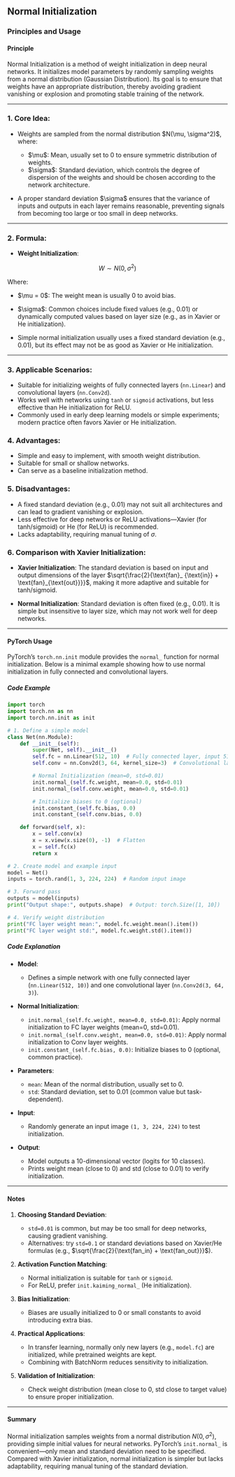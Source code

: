 

## Normal Initialization

### Principles and Usage

#### **Principle**

Normal Initialization is a method of weight initialization in deep neural networks. It initializes model parameters by randomly sampling weights from a normal distribution (Gaussian Distribution). Its goal is to ensure that weights have an appropriate distribution, thereby avoiding gradient vanishing or explosion and promoting stable training of the network.

---

### 1. Core Idea:

* Weights are sampled from the normal distribution \$N(\mu, \sigma^2)\$, where:

  * \$\mu\$: Mean, usually set to 0 to ensure symmetric distribution of weights.
  * \$\sigma\$: Standard deviation, which controls the degree of dispersion of the weights and should be chosen according to the network architecture.

* A proper standard deviation \$\sigma\$ ensures that the variance of inputs and outputs in each layer remains reasonable, preventing signals from becoming too large or too small in deep networks.

---

### 2. Formula:

* **Weight Initialization**:

$$
W \sim N(0, \sigma^2)
$$

Where:

* \$\mu = 0\$: The weight mean is usually 0 to avoid bias.

* \$\sigma\$: Common choices include fixed values (e.g., 0.01) or dynamically computed values based on layer size (e.g., as in Xavier or He initialization).

* Simple normal initialization usually uses a fixed standard deviation (e.g., 0.01), but its effect may not be as good as Xavier or He initialization.

---

### 3. Applicable Scenarios:

* Suitable for initializing weights of fully connected layers (`nn.Linear`) and convolutional layers (`nn.Conv2d`).
* Works well with networks using `tanh` or `sigmoid` activations, but less effective than He initialization for ReLU.
* Commonly used in early deep learning models or simple experiments; modern practice often favors Xavier or He initialization.

### 4. Advantages:

* Simple and easy to implement, with smooth weight distribution.
* Suitable for small or shallow networks.
* Can serve as a baseline initialization method.

### 5. Disadvantages:

* A fixed standard deviation (e.g., 0.01) may not suit all architectures and can lead to gradient vanishing or explosion.
* Less effective for deep networks or ReLU activations—Xavier (for tanh/sigmoid) or He (for ReLU) is recommended.
* Lacks adaptability, requiring manual tuning of $\sigma$.

### 6. Comparison with Xavier Initialization:

* **Xavier Initialization**: The standard deviation is based on input and output dimensions of the layer \$\sqrt{\frac{2}{\text{fan}\_ {\text{in}} + \text{fan}\_{\text{out}}}}\$, making it more adaptive and suitable for tanh/sigmoid.

* **Normal Initialization**: Standard deviation is often fixed (e.g., 0.01). It is simple but insensitive to layer size, which may not work well for deep networks.

---

#### **PyTorch Usage**

PyTorch’s `torch.nn.init` module provides the `normal_` function for normal initialization. Below is a minimal example showing how to use normal initialization in fully connected and convolutional layers.

##### **Code Example**

```python
import torch
import torch.nn as nn
import torch.nn.init as init

# 1. Define a simple model
class Net(nn.Module):
    def __init__(self):
        super(Net, self).__init__()
        self.fc = nn.Linear(512, 10)  # Fully connected layer, input 512, output 10
        self.conv = nn.Conv2d(3, 64, kernel_size=3)  # Convolutional layer, input 3 channels, output 64 channels

        # Normal Initialization (mean=0, std=0.01)
        init.normal_(self.fc.weight, mean=0.0, std=0.01)
        init.normal_(self.conv.weight, mean=0.0, std=0.01)

        # Initialize biases to 0 (optional)
        init.constant_(self.fc.bias, 0.0)
        init.constant_(self.conv.bias, 0.0)

    def forward(self, x):
        x = self.conv(x)
        x = x.view(x.size(0), -1)  # Flatten
        x = self.fc(x)
        return x

# 2. Create model and example input
model = Net()
inputs = torch.rand(1, 3, 224, 224)  # Random input image

# 3. Forward pass
outputs = model(inputs)
print("Output shape:", outputs.shape)  # Output: torch.Size([1, 10])

# 4. Verify weight distribution
print("FC layer weight mean:", model.fc.weight.mean().item())
print("FC layer weight std:", model.fc.weight.std().item())
```

##### **Code Explanation**

* **Model**:

  * Defines a simple network with one fully connected layer (`nn.Linear(512, 10)`) and one convolutional layer (`nn.Conv2d(3, 64, 3)`).
* **Normal Initialization**:

  * `init.normal_(self.fc.weight, mean=0.0, std=0.01)`: Apply normal initialization to FC layer weights (mean=0, std=0.01).
  * `init.normal_(self.conv.weight, mean=0.0, std=0.01)`: Apply normal initialization to Conv layer weights.
  * `init.constant_(self.fc.bias, 0.0)`: Initialize biases to 0 (optional, common practice).
* **Parameters**:

  * `mean`: Mean of the normal distribution, usually set to 0.
  * `std`: Standard deviation, set to 0.01 (common value but task-dependent).
* **Input**:

  * Randomly generate an input image `(1, 3, 224, 224)` to test initialization.
* **Output**:

  * Model outputs a 10-dimensional vector (logits for 10 classes).
  * Prints weight mean (close to 0) and std (close to 0.01) to verify initialization.

---

#### **Notes**

1. **Choosing Standard Deviation**:

   * `std=0.01` is common, but may be too small for deep networks, causing gradient vanishing.
   * Alternatives: try `std=0.1` or standard deviations based on Xavier/He formulas (e.g., $\sqrt{\frac{2}{\text{fan_in} + \text{fan_out}}}$).
2. **Activation Function Matching**:

   * Normal initialization is suitable for `tanh` or `sigmoid`.
   * For ReLU, prefer `init.kaiming_normal_` (He initialization).
3. **Bias Initialization**:

   * Biases are usually initialized to 0 or small constants to avoid introducing extra bias.
4. **Practical Applications**:

   * In transfer learning, normally only new layers (e.g., `model.fc`) are initialized, while pretrained weights are kept.
   * Combining with BatchNorm reduces sensitivity to initialization.
5. **Validation of Initialization**:

   * Check weight distribution (mean close to 0, std close to target value) to ensure proper initialization.

---

#### **Summary**

Normal initialization samples weights from a normal distribution $N(0, \sigma^2)$, providing simple initial values for neural networks. PyTorch’s `init.normal_` is convenient—only mean and standard deviation need to be specified. Compared with Xavier initialization, normal initialization is simpler but lacks adaptability, requiring manual tuning of the standard deviation.


